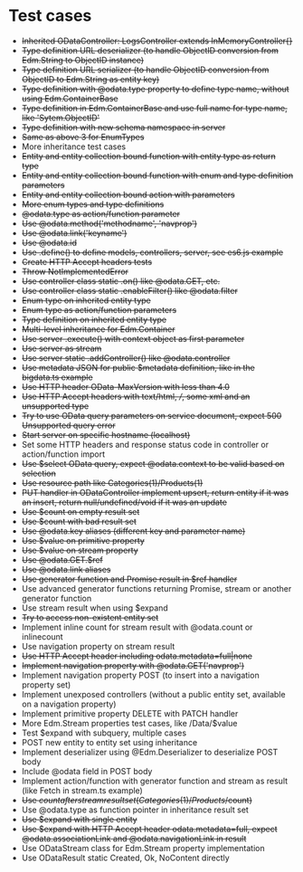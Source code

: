 # Test cases

* ~~Inherited ODataController: LogsController extends InMemoryController{}~~
* ~~Type definition URL deserializer (to handle ObjectID conversion from Edm.String to ObjectID instance)~~
* ~~Type definition URL serializer (to handle ObjectID conversion from ObjectID to Edm.String as entity key)~~
* ~~Type definition with @odata.type property to define type name, without using Edm.ContainerBase~~
* ~~Type definition in Edm.ContainerBase and use full name for type name, like 'Sytem.ObjectID'~~
* ~~Type definition with new schema namespace in server~~
* ~~Same as above 3 for EnumTypes~~
* More inheritance test cases
* ~~Entity and entity collection bound function with entity type as return type~~
* ~~Entity and entity collection bound function with enum and type definition parameters~~
* ~~Entity and entity collection bound action with parameters~~
* ~~More enum types and type definitions~~
* ~~@odata.type as action/function parameter~~
* ~~Use @odata.method('methodname', 'navprop')~~
* ~~Use @odata.link('keyname')~~
* ~~Use @odata.id~~
* ~~Use .define() to define models, controllers, server, see es6.js example~~
* ~~Create HTTP Accept headers tests~~
* ~~Throw NotImplementedError~~
* ~~Use controller class static .on() like @odata.GET, etc.~~
* ~~Use controller class static .enableFilter() like @odata.filter~~
* ~~Enum type on inherited entity type~~
* ~~Enum type as action/function parameters~~
* ~~Type definition on inherited entity type~~
* ~~Multi-level inheritance for Edm.Container~~ 
* ~~Use server .execute() with context object as first parameter~~
* ~~Use server as stream~~
* ~~Use server static .addController() like @odata.controller~~
* ~~Use metadata JSON for public $metadata definition, like in the bigdata.ts example~~
* ~~Use HTTP header OData-MaxVersion with less than 4.0~~
* ~~Use HTTP Accept headers with text/html, */*, some xml and an unsupported type~~
* ~~Try to use OData query parameters on service document, expect 500 Unsupported query error~~
* ~~Start server on specific hostname (localhost)~~
* Set some HTTP headers and response status code in controller or action/function import
* ~~Use $select OData query, expect @odata.context to be valid based on selection~~
* ~~Use resource path like Categories(1)/Products(1)~~
* ~~PUT handler in ODataController implement upsert, return entity if it was an insert, return null/undefined/void if it was an update~~
* ~~Use $count on empty result set~~
* ~~Use $count with bad result set~~
* ~~Use @odata.key aliases (different key and parameter name)~~
* ~~Use $value on primitive property~~
* ~~Use $value on stream property~~
* ~~Use @odata.GET.$ref~~
* ~~Use @odata.link aliases~~
* ~~Use generator function and Promise result in $ref handler~~
* Use advanced generator functions returning Promise, stream or another generator function
* Use stream result when using $expand
* ~~Try to access non-existent entity set~~
* Implement inline count for stream result with @odata.count or inlinecount
* Use navigation property on stream result
* ~~Use HTTP Accept header including odata.metadata=full|none~~
* ~~Implement navigation property with @odata.GET('navprop')~~
* Implement navigation property POST (to insert into a navigation property set)
* Implement unexposed controllers (without a public entity set, available on a navigation property)
* Implement primitive property DELETE with PATCH handler
* More Edm.Stream properties test cases, like /Data/$value
* Test $expand with subquery, multiple cases
* POST new entity to entity set using inheritance
* Implement deserializer using @Edm.Deserializer to deserialize POST body
* Include @odata field in POST body
* Implement action/function with generator function and stream as result (like Fetch in stream.ts example)
* ~~Use $count after stream result set (Categories(1)/Products/$count)~~
* Use @odata.type as function pointer in inheritance result set
* ~~Use $expand with single entity~~
* ~~Use $expand with HTTP Accept header odata.metadata=full, expect @odata.associationLink and @odata.navigationLink in result~~
* Use ODataStream class for Edm.Stream property implementation
* Use ODataResult static Created, Ok, NoContent directly